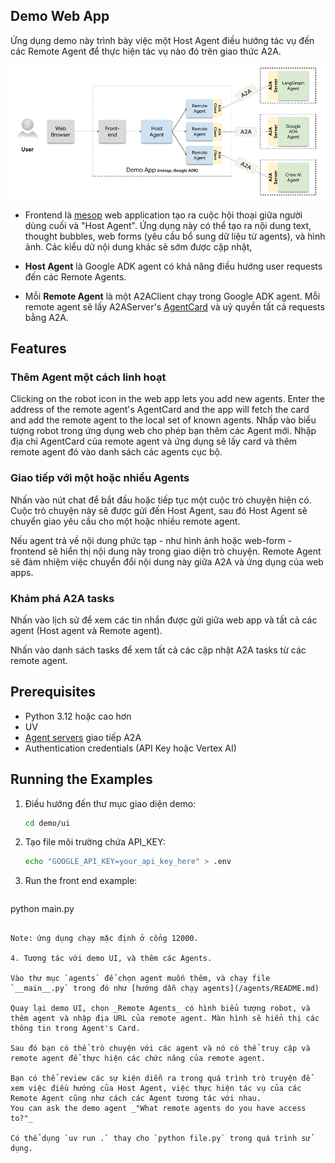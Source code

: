 ## Demo Web App

Ứng dụng demo này trình bày việc một Host Agent điều hướng tác vụ đến các Remote Agent để thực hiện tác vụ nào đó trên giao thức A2A.

![image](./a2a_demo_arch.png)

- Frontend là [mesop](https://github.com/mesop-dev/mesop) web application tạo ra cuộc hội thoại giữa người dùng cuối và "Host Agent". Ứng dụng này có thể tạo ra nội dung text, thought bubbles, web forms (yêu cầu bổ sung dữ liệu từ agents), và hình ảnh. Các kiểu dữ nội dung khác sẽ sớm được cập nhật,

- **Host Agent** là Google ADK agent có khả năng điều hướng user requests đến các Remote Agents.

- Mỗi **Remote Agent** là một A2AClient chạy trong Google ADK agent. Mỗi remote agent sẽ lấy A2AServer's [AgentCard](https://google.github.io/A2A/#documentation?id=agent-card) và uỷ quyền tất cả requests bằng A2A.

## Features

<need quick gif>

### Thêm Agent một cách linh hoạt

Clicking on the robot icon in the web app lets you add new agents. Enter the address of the remote agent's AgentCard and the app will fetch the card and add the remote agent to the local set of known agents.
Nhấp vào biểu tượng robot trong ứng dụng web cho phép bạn thêm các Agent mới. Nhập địa chỉ AgentCard của remote agent và ứng dụng sẽ lấy card và thêm remote agent đó vào danh sách các agents cục bộ.

### Giao tiếp với một hoặc nhiều Agents

Nhấn vào nút chat để bắt đầu hoặc tiếp tục một cuộc trò chuyện hiện có. Cuộc trò chuyện này sẽ được gửi đến Host Agent, sau đó Host Agent sẽ chuyển giao yêu cầu cho một hoặc nhiều remote agent.

Nếu agent trả về nội dung phức tạp - như hình ảnh hoặc web-form - frontend sẽ hiển thị nội dung này trong giao diện trò chuyện. Remote Agent sẽ đảm nhiệm việc chuyển đổi nội dung này giữa A2A và ứng dụng của web apps.

### Khám phá A2A tasks

Nhấn vào lịch sử để xem các tin nhắn được gửi giữa web app và tất cả các agent (Host agent và Remote agent).

Nhấn vào danh sách tasks để xem tất cả các cập nhật A2A tasks từ các remote agent.

## Prerequisites

- Python 3.12 hoặc cao hơn
- UV
- [Agent servers](/samples/python/agents/README.md) giao tiếp A2A 
- Authentication credentials (API Key hoặc Vertex AI)

## Running the Examples

1. Điều hướng đến thư mục giao diện demo:
   ```bash
   cd demo/ui
   ```
2. Tạo file môi trường chứa API_KEY:

   ```bash
   echo "GOOGLE_API_KEY=your_api_key_here" > .env
   ```

3. Run the front end example:

   ```bash
  python main.py
   ```

   Note: ứng dụng chạy mặc định ở cổng 12000.

4. Tương tác với demo UI, và thêm các Agents.

   Vào thư mục `agents` để chọn agent muốn thêm, và chạy file `__main__.py` trong đó như [hướng dẫn chạy agents](/agents/README.md)

   Quay lại demo UI, chọn _Remote Agents_ có hình biểu tượng robot, và thêm agent và nhập địa URL của remote agent. Màn hình sẽ hiển thị các thông tin trong Agent's Card.

   Sau đó bạn có thể trò chuyện với các agent và nó có thể truy cập và remote agent để thực hiện các chức năng của remote agent.

   Bạn có thể review các sự kiện diễn ra trong quá trình trò truyện để xem việc điều hướng của Host Agent, việc thực hiện tác vụ của các Remote Agent cũng như cách các Agent tương tác với nhau.
   You can ask the demo agent _"What remote agents do you have access to?"_

Có thể dụng `uv run .` thay cho `python file.py` trong quá trình sử dụng.